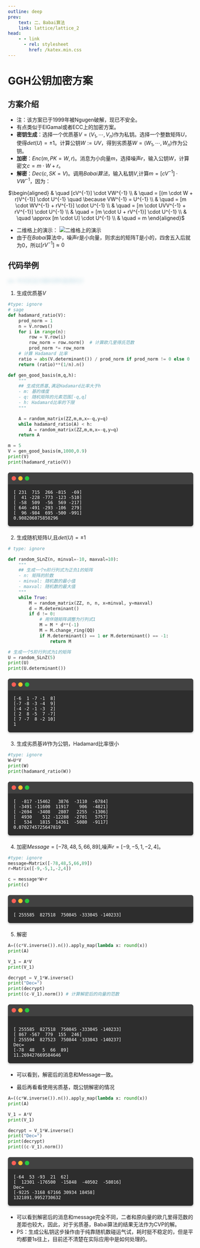 ```yaml
---
outline: deep
prev:
    text: 二、Babai算法
    link: lattice/lattice_2
head:
    - - link
      - rel: stylesheet
        href: /katex.min.css
---
```


# GGH公钥加密方案

## 方案介绍
- 注：该方案已于1999年被Ngugen破解，现已不安全。
- 有点类似于ElGamal或者ECC上的加密方案。
- **密钥生成**：选择一个优质基$V=(V_1,\cdots,V_n)$作为私钥。选择一个整数矩阵$U$，使得$det(U) = \pm 1$。计算公钥$W := UV$，得到劣质基$W = (W_1,\cdots,W_n)$作为公钥。
- **加密**：$Enc(m,PK=W,r)$。消息为小向量$m$，选择噪声$r$，输入公钥$W$，计算密文$c = m \cdot W + r$。
- **解密**：$Dec(c,SK=V)$。调用*Babai算法*，输入私钥$V$,计算$m=[cV^{-1}] \cdot VW^{-1}$，因为：

<div style="text-align: center;">

$\begin{aligned}
& \quad [cV^{-1}] \cdot VW^{-1} \\
& \quad = [(m \cdot W + r)V^{-1}] \cdot U^{-1} \quad \because VW^{-1} = U^{-1} \\
& \quad = [m \cdot WV^{-1} + rV^{-1}] \cdot U^{-1} \\
& \quad = [m \cdot UVV^{-1} + rV^{-1}] \cdot U^{-1} \\
& \quad = [m \cdot U + rV^{-1}] \cdot U^{-1} \\
& \quad \approx [m \cdot U] \cdot U^{-1} \\
& \quad = m
\end{aligned}$

</div>

- 二维格上的演示：
![二维格上的演示](/img/lattice/3/ggh.jpg)
- 由于在*Babai*算法中，噪声r是小向量，则求出的矩阵T是小的，四舍五入后就为0，所以$[rV^{-1}] \approx 0$

## 代码举例

<style>
.glass-text {
  color: transparent;
  text-shadow: 0px 0px 10px rgba(28, 134, 169, 0.29);
}

.glass-text:hover {
  color: white;
  text-shadow: none;
}
</style>

<div class="glass-text">
  ps: 中文区这方面的资料是真的少
</div>

1. 生成优质基$V$
```python
#type: ignore
# sage
def hadamard_ratio(V):
    prod_norm = 1
    n = V.nrows()
    for i in range(n):
        row = V.row(i)
        row_norm = row.norm()  # 计算欧几里得氏范数
        prod_norm *= row_norm
    # 计算 Hadamard 比率
    ratio = abs(V.determinant()) / prod_norm if prod_norm != 0 else 0
    return (ratio)**(1/n).n() 

def gen_good_basis(m,q,h):
    """
    ## 生成优质基,满足Hadamard比率大于h
    - m: 基的维度
    - q: 随机矩阵的元素范围[-q,q]
    - h: Hadamard比率的下限
    """

    A = random_matrix(ZZ,m,m,x=-q,y=q)
    while hadamard_ratio(A) < h:
        A = random_matrix(ZZ,m,m,x=-q,y=q)
    return A

m = 5
V = gen_good_basis(m,1000,0.9)
print(V)
print(hadamard_ratio(V))
```

<style>
.terminal {
  background-color: #2d2d2d;
  border-radius: 6px;
  box-shadow: 0 2px 5px rgba(0,0,0,0.3);
  margin: 20px 0;
  overflow: hidden;
}

.terminal-header {
  background-color: #424242;
  padding: 10px;
  display: flex;
  gap: 6px;
}

.terminal-button {
  width: 12px;
  height: 12px;
  border-radius: 50%;
}

.red { background-color: #FF5F56; }
.yellow { background-color: #FFBD2E; }
.green { background-color: #27C93F; }

.terminal-content {
  padding: 15px;
  color: #fff;
  font-family: monospace;
}

.terminal-content pre {
  margin: 0;
  white-space: pre-wrap;
}
</style>

<div class="terminal">
  <div class="terminal-header">
    <div class="terminal-button red"></div>
    <div class="terminal-button yellow"></div>
    <div class="terminal-button green"></div>
  </div>
  <div class="terminal-content">
    <pre><code>[ 231  715  266 -815  -69]
[  41 -228 -773 -123 -510]
[ -58  509  -56  569 -217]
[ 646 -491 -293 -106  279]
[  96 -984  695 -500 -991]
0.908206075850296</code></pre>
  </div>
</div>

2. 生成随机矩阵$U$,且$det(U) = \pm 1$
```python
# type: ignore

def random_SLnZ(n, minval=-10, maxval=10):
    """
    ## 生成一个n阶行列式为正负1的矩阵
    - n: 矩阵的阶数
    - minval: 随机数的最小值
    - maxval: 随机数的最大值
    """
    while True:
        M = random_matrix(ZZ, n, n, x=minval, y=maxval)
        d = M.determinant()
        if d != 0:
            # 用伴随矩阵调整为行列式1
            M = M * d**(-1)
            M = M.change_ring(QQ)
            if M.determinant() == 1 or M.determinant() == -1:
                return M

# 生成一个5阶行列式为1的矩阵
U = random_SLnZ(5)
print(U)
print(U.determinant())
```

<div class="terminal">
  <div class="terminal-header">
    <div class="terminal-button red"></div>
    <div class="terminal-button yellow"></div>
    <div class="terminal-button green"></div>
  </div>
  <div class="terminal-content">
    <pre><code>[-6  1 -7 -1  8]
[-7 -8 -3 -4  9]
[-4 -2 -1 -3  2]
[ 2  8 -5  7 -7]
[ 7 -7  8 -2 10]
1</code></pre>
  </div>
</div>


3. 生成劣质基$W$作为公钥，Hadamard比率很小
```python
#type: ignore
W=U*V
print(W)
print(hadamard_ratio(W))
```
<div class="terminal">
  <div class="terminal-header">
    <div class="terminal-button red"></div>
    <div class="terminal-button yellow"></div>
    <div class="terminal-button green"></div>
  </div>
  <div class="terminal-content">
    <pre><code>[  -817 -15462   3876  -3110  -6784]
[ -3491 -11600  11917    906  -4821]
[ -2694  -3408   2807   2255  -1306]
[  4930    512 -12288  -2701   5757]
[   534   1815  14361  -5080  -9117]
0.0702745725647819</code></pre>
  </div>
</div>

4. 加密$Message=[-78,48,5,66,89]$,噪声$r=[-9,-5,1,-2,4]$。
```python
#type: ignore
message=Matrix([-78,48,5,66,89])
r=Matrix([-9,-5,1,-2,4])

c = message*W+r
print(c)
```
<div class="terminal">
  <div class="terminal-header">
    <div class="terminal-button red"></div>
    <div class="terminal-button yellow"></div>
    <div class="terminal-button green"></div>
  </div>
  <div class="terminal-content">
    <pre><code>[ 255585  827518  750845 -333045 -140233]
</code></pre>
  </div>
</div>


5. 解密
```python
A=((c*V.inverse()).n()).apply_map(lambda x: round(x))
print(A)

V_1 = A*V
print(V_1)

decrypt = V_1*W.inverse()
print("Dec=")
print(decrypt)
print((c-V_1).norm()) # 计算解密后的向量的范数
```
<div class="terminal">
  <div class="terminal-header">
    <div class="terminal-button red"></div>
    <div class="terminal-button yellow"></div>
    <div class="terminal-button green"></div>
  </div>
  <div class="terminal-content">
    <pre><code>
[ 255585  827518  750845 -333045 -140233]
[ 867 -567  779  155  246]
[ 255594  827523  750844 -333043 -140237]
Dec=
[-78  48   5  66  89]
11.269427669584646</code></pre>
  </div>
</div>

- 可以看到，解密后的消息和Message一致。

- 最后再看看使用劣质基，既公钥解密的情况
```python
A=((c*W.inverse()).n()).apply_map(lambda x: round(x))
print(A)

V_1 = A*V
print(V_1)

decrypt = V_1*W.inverse()
print("Dec=")
print(decrypt)
print((c-V_1).norm())
```
<div class="terminal">
  <div class="terminal-header">
    <div class="terminal-button red"></div>
    <div class="terminal-button yellow"></div>
    <div class="terminal-button green"></div>
  </div>
  <div class="terminal-content">
    <pre><code>[-64  53 -93  21  62]
[  12301 -176500  -15848  -40502  -58016]
Dec=
[-9225 -3168 67166 30934 18458]
1321891.9952730632</code></pre>
  </div>
</div>

- 可以看到解密后的消息和message完全不同，二者和原向量的欧几里得范数的差距也较大，因此，对于劣质基，Babai算法的结果无法作为CVP的解。
- PS：生成公私钥这步操作由于纯靠随机数碰运气试，耗时挺不稳定的，但是平均都要1s往上，目前还不清楚在实际应用中是如何处理的。